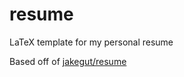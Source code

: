 # resume
LaTeX template for my personal resume

Based off of [jakegut/resume](https://github.com/jakegut/resume)

